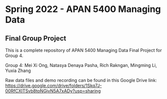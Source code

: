 # Spring 2022 - APAN 5400 Managing Data
## Final Group Project
This is a complete repository of APAN 5400 Managing Data Final Project for Group 4. 

Group 4: Mei Xi Ong, Natasya Denaya Pasha, Rich Rakngan, Mingming Li, Yuxia Zhang

Raw data files and demo recording can be found in this Google Drive link:
https://drive.google.com/drive/folders/1Skq7J-00RfCXITSvb8toNGjvN5A7xADy?usp=sharing 
